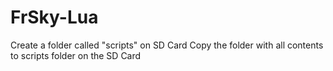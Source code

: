 # FrSky-Lua

Create a folder called "scripts" on SD Card
Copy the folder with all contents to scripts folder on the SD Card
